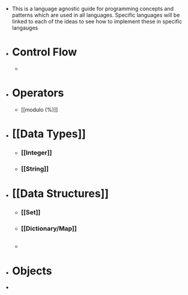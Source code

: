 - This is a language agnostic guide for programming concepts and patterns which are used in all languages. Specific languages will be linked to each of the ideas to see how to implement these in specific langauges
- # **Control Flow**
	-
- # **Operators**
	- [[modulo (%)]]
- # **[[Data Types]]**
	- ### [[Integer]]
	- ### [[String]]
- # **[[Data Structures]]**
	- ### [[Set]]
	- ### [[Dictionary/Map]]
	- ##
- # **Objects**
-